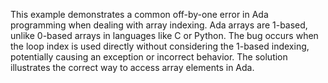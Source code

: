 This example demonstrates a common off-by-one error in Ada programming when dealing with array indexing.  Ada arrays are 1-based, unlike 0-based arrays in languages like C or Python. The bug occurs when the loop index is used directly without considering the 1-based indexing, potentially causing an exception or incorrect behavior.  The solution illustrates the correct way to access array elements in Ada.